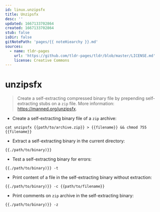 ```yaml
---
id: linux.unzipsfx
title: Unzipsfx
desc: ''
updated: 1667133702864
created: 1667133702864
stub: false
isDir: false
gitNotePath: 'pages/{{ noteHiearchy }}.md'
sources:
  - name: tldr-pages
    url: 'https://github.com/tldr-pages/tldr/blob/master/LICENSE.md'
    license: Creative Commons
---
```

# unzipsfx

> Create a self-extracting compressed binary file by prepending self-extracting stubs on a `zip` file.
> More information: <https://manned.org/unzipsfx>.

- Create a self-extracting binary file of a `zip` archive:

`cat unzipsfx {{path/to/archive.zip}} > {{filename}} && chmod 755 {{filename}}`

- Extract a self-extracting binary in the current directory:

`{{./path/to/binary)}}`

- Test a self-extracting binary for errors:

`{{./path/to/binary)}} -t`

- Print content of a file in the self-extracting binary without extraction:

`{{./path/to/binary)}} -c {{path/to/filename}}`

- Print comments on `zip` archive in the self-extracting binary:

`{{./path/to/binary)}} -z`

